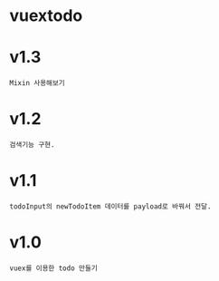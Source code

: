 # vuextodo

# v1.3
    Mixin 사용해보기

# v1.2
    검색기능 구현.

# v1.1
    todoInput의 newTodoItem 데이터를 payload로 바꿔서 전달.

# v1.0
    vuex를 이용한 todo 만들기
